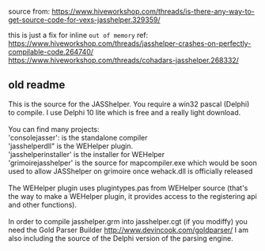 source from: https://www.hiveworkshop.com/threads/is-there-any-way-to-get-source-code-for-vexs-jasshelper.329359/

this is just a fix for inline `out of memory`
ref:
https://www.hiveworkshop.com/threads/jasshelper-crashes-on-perfectly-compilable-code.264740/
https://www.hiveworkshop.com/threads/cohadars-jasshelper.268332/

## old readme
This is the source for the JASShelper. You require a win32 pascal (Delphi) to compile. I use Delphi 10 lite which is free and a really light download.<br/>
<br/>
You can find many projects: <br/>
'consolejasser': is the standalone compiler<br/>
'jasshelperdll" is the WEHelper plugin.<br/>
'jasshelperinstaller' is the installer for WEHelper<br/>
'grimoirejasshelper' is the source for mapcompiler.exe which would be soon used to allow JASShelper on grimoire once wehack.dll is officially released<br/>
<br/>
The WEHelper plugin uses plugintypes.pas from WEHelper source (that's the way to make a WEHelper plugin, it provides access to the registering api and other functions).<br/>
<br/>
In order to compile jasshelper.grm into jasshelper.cgt (if you modiffy) you need the Gold Parser Builder http://www.devincook.com/goldparser/ I am also including the source of the Delphi version of the parsing engine.<br/>